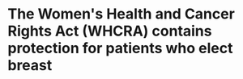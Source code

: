 # The Women's Health and Cancer Rights Act (WHCRA) contains protection for patients who elect breast